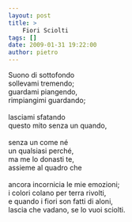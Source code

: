 ```yaml
---
layout: post
title: >
    Fiori Sciolti
tags: []
date: 2009-01-31 19:22:00
author: pietro
---
```

Suono di sottofondo<br/>sollevami tremendo;<br/>guardami piangendo,<br/>rimpiangimi guardando;<br/><br/>lasciami sfatando<br/>questo mito senza un quando,<br/><br/>senza un come né<br/>un qualsiasi perché,<br/>ma me lo donasti te,<br/>assieme al quadro che<br/><br/>ancora incornicia le mie emozioni;<br/>i colori colano per terra rivolti,<br/>e quando i fiori son fatti di aloni,<br/>lascia che vadano, se lo vuoi sciolti.
